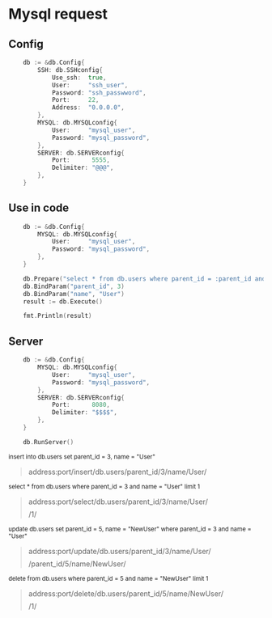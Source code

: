 # Mysql request

## Config
```go
	db := &db.Config{
		SSH: db.SSHconfig{
			Use_ssh:  true,
			User:     "ssh_user",
			Password: "ssh_passwword",
			Port:     22,
			Address:  "0.0.0.0",
		},
		MYSQL: db.MYSQLconfig{
			User:     "mysql_user",
			Password: "mysql_password",
		},
		SERVER: db.SERVERconfig{
			Port:      5555,
			Delimiter: "@@@",
		},
	}
```

## Use in code
```go
	db := &db.Config{
		MYSQL: db.MYSQLconfig{
			User:     "mysql_user",
			Password: "mysql_password",
		},
	}

	db.Prepare("select * from db.users where parent_id = :parent_id and name = :name ")
	db.BindParam("parent_id", 3)
	db.BindParam("name", "User")
	result := db.Execute()

	fmt.Println(result)
```

## Server
```go
	db := &db.Config{
		MYSQL: db.MYSQLconfig{
			User:     "mysql_user",
			Password: "mysql_password",
		},
		SERVER: db.SERVERconfig{
			Port:      8080,
			Delimiter: "$$$$",
		},
	}

	db.RunServer()
```

<sub>insert into db.users set parent_id = 3, name = "User"</sub>
> address:port/insert/db.users/parent_id/3/name/User/

<sub>select * from db.users where parent_id = 3 and name = "User" limit 1</sub>
> address:port/select/db.users/parent_id/3/name/User/$$$$/1/

<sub>update db.users set parent_id = 5, name = "NewUser" where parent_id = 3 and name = "User"</sub>
> address:port/update/db.users/parent_id/3/name/User/$$$$/parent_id/5/name/NewUser/

<sub>delete from db.users where parent_id = 5 and name = "NewUser" limit 1</sub>
> address:port/delete/db.users/parent_id/5/name/NewUser/$$$$/1/

